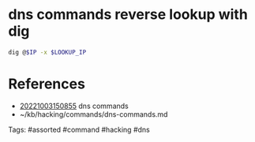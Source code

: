 # dns commands reverse lookup with dig
```bash
dig @$IP -x $LOOKUP_IP
```

# References
- [20221003150855](/zet/20221003150855/README.md) dns commands
- ~/kb/hacking/commands/dns-commands.md

Tags:
    #assorted #command #hacking #dns
